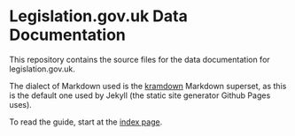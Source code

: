 # Legislation.gov.uk Data Documentation

This repository contains the source files for the data documentation for legislation.gov.uk.

The dialect of Markdown used is the [kramdown](https://kramdown.gettalong.org/) Markdown superset, as this is the default one used by Jekyll (the static site generator Github Pages uses).

To read the guide, start at the [index page](https://legislation.github.io/data-documentation/).
